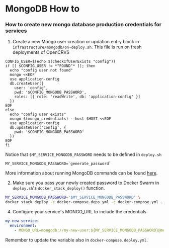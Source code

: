 # MongoDB How to

### How to create new mongo database production credentials for services

1. Create a new Mongo user creation or updation entry block in `infrastructure/mongodb/on-deploy.sh`. This file is run on fresh deployments of OpenCRVS

```
CONFIG_USER=$(echo $(checkIfUserExists "config"))
if [[ $CONFIG_USER != *"FOUND"* ]]; then
  echo "config user not found"
  mongo <<EOF
  use application-config
  db.createUser({
    user: 'config',
    pwd: '$CONFIG_MONGODB_PASSWORD',
    roles: [{ role: 'readWrite', db: 'application-config' }]
  })
EOF
else
  echo "config user exists"
  mongo $(mongo_credentials) --host $HOST <<EOF
  use application-config
  db.updateUser('config', {
    pwd: '$CONFIG_MONGODB_PASSWORD'
  })
EOF
fi
```

Notice that `$MY_SERVICE_MONGODB_PASSWORD` needs to be defined in `deploy.sh`

```
MY_SERVICE_MONGODB_PASSWORD=`generate_password`
```

More information about running MongoDB commands can be found [here](https://hub.docker.com/_/mongo#:~:text=MONGO_INITDB_ROOT_USERNAME%20and%20MONGO_INITDB_ROOT_PASSWORD.-,Initializing%20a%20fresh%20instance,-When%20a%20container).

2. Make sure you pass your newly created password to Docker Swarm in `deploy.sh`'s `docker_stack_deploy()` function.

```sh
MY_SERVICE_MONGODB_PASSWORD='$MY_SERVICE_MONGODB_PASSWORD' \
docker stack deploy -c docker-compose.deps.yml -c docker-compose.yml ...
```

4. Configure your service's MONGO_URL to include the credentials

```yml
my-new-service:
  environment:
    - MONGO_URL=mongodb://my-new-user:${MY_SERVICE_MONGODB_PASSWORD}@mongo1/webhooks?replicaSet=rs0
```

Remember to update the variable also in `docker-compose.deploy.yml`.
